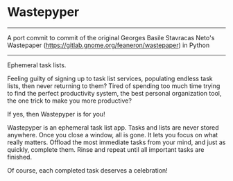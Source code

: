 # Wastepyper

***
A port commit to commit of the original Georges Basile Stavracas Neto's 
Wastepaper (https://gitlab.gnome.org/feaneron/wastepaper) in Python
***

Ephemeral task lists.

Feeling guilty of signing up to task list services, populating endless
task lists, then never returning to them? Tired of spending too much time
trying to find the perfect productivity system, the best personal
organization tool, the one trick to make you more productive?

If yes, then Wastepyper is for you!

Wastepyper is an ephemeral task list app. Tasks and lists are never stored
anywhere. Once you close a window, all is gone. It lets you focus on what
really matters. Offload the most immediate tasks from your mind, and just
as quickly, complete them. Rinse and repeat until all important tasks are
finished.

Of course, each completed task deserves a celebration!
